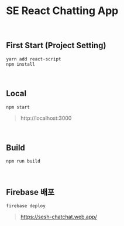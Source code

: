 # SE React Chatting App

<br/>

## First Start (Project Setting)
`yarn add react-script`<br/>
`npm install`

<br/>

## Local
`npm start`
> http://localhost:3000

<br/>

## Build
`npm run build`

<br/>

## Firebase 배포
`firebase deploy`
> https://sesh-chatchat.web.app/
